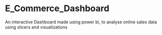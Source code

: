 # E_Commerce_Dashboard
An interactive Dashboard made using power bi, to analyse online sales data using slicers and visualizations
